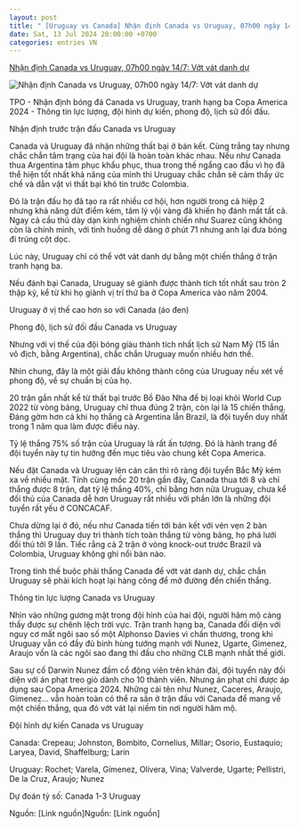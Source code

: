 ```yaml
---
layout: post
title: " [Uruguay vs Canada] Nhận định Canada vs Uruguay, 07h00 ngày 14/7: Vớt vát danh dự"
date: Sat, 13 Jul 2024 20:00:00 +0700
categories: entries VN
---
```

[Nhận định Canada vs Uruguay, 07h00 ngày 14/7: Vớt vát danh dự](https://www.24h.com.vn/bong-da/nhan-dinh-canada-vs-uruguay-07h00-ngay-14-7-vot-vat-danh-du-c48a1585473.html)

![Nhận định Canada vs Uruguay, 07h00 ngày 14/7: Vớt vát danh dự](https://cdn.24h.com.vn/upload/3-2024/images/2024-07-13/adt1720860156-450511535-18019273511362188-77485508__anh_cat_3_2-auto-crop-watermark.jpg)

TPO - Nhận định bóng đá Canada vs Uruguay, tranh hạng ba Copa America 2024 - Thông tin lực lượng, đội hình dự kiến, phong độ, lịch sử đối đầu.

Nhận định trước trận đấu Canada vs Uruguay

Canada và Uruguay đã nhận những thất bại ở bán kết. Cùng trắng tay nhưng chắc chắn tâm trạng của hai đội là hoàn toàn khác nhau. Nếu như Canada thua Argentina tâm phục khẩu phục, thua trong thế ngẩng cao đầu vì họ đã thể hiện tốt nhất khả năng của mình thì Uruguay chắc chắn sẽ cảm thấy ức chế và dằn vặt vì thất bại khó tin trước Colombia.

Đó là trận đấu họ đã tạo ra rất nhiều cơ hội, hơn người trong cả hiệp 2 nhưng khả năng dứt điểm kém, tâm lý vội vàng đã khiến họ đánh mất tất cả. Ngay cả cầu thủ dày dạn kinh nghiệm chinh chiến như Suarez cũng không còn là chính mình, với tình huống dễ dàng ở phút 71 nhưng anh lại đưa bóng đi trúng cột dọc.

Lúc này, Uruguay chỉ có thể vớt vát danh dự bằng một chiến thắng ở trận tranh hạng ba.

Nếu đánh bại Canada, Uruguay sẽ giành được thành tích tốt nhất sau tròn 2 thập kỷ, kể từ khi họ giành vị trí thứ ba ở Copa America vào năm 2004.

Uruguay ở vị thế cao hơn so với Canada (áo đen)

Phong độ, lịch sử đối đầu Canada vs Uruguay

Nhưng với vị thế của đội bóng giàu thành tích nhất lịch sử Nam Mỹ (15 lần vô địch, bằng Argentina), chắc chắn Uruguay muốn nhiều hơn thế.

Nhìn chung, đây là một giải đấu không thành công của Uruguay nếu xét về phong độ, về sự chuẩn bị của họ.

20 trận gần nhất kể từ thất bại trước Bồ Đào Nha để bị loại khỏi World Cup 2022 từ vòng bảng, Uruguay chỉ thua đúng 2 trận, còn lại là 15 chiến thắng. Đáng gờm hơn cả khi họ thắng cả Argentina lẫn Brazil, là đội tuyển duy nhất trong 1 năm qua làm được điều này.

Tỷ lệ thắng 75% số trận của Uruguay là rất ấn tượng. Đó là hành trang để đội tuyển này tự tin hướng đến mục tiêu vào chung kết Copa America.

Nếu đặt Canada và Uruguay lên cán cân thì rõ ràng đội tuyển Bắc Mỹ kém xa về nhiều mặt. Tính cùng mốc 20 trận gần đây, Canada thua tới 8 và chỉ thắng được 8 trận, đạt tỷ lệ thắng 40%, chỉ bằng hơn nửa Uruguay, chưa kể đối thủ của Canada dễ hơn Uruguay rất nhiều với phần lớn là những đội tuyển rất yếu ở CONCACAF.

Chưa dừng lại ở đó, nếu như Canada tiến tới bán kết với vẻn vẹn 2 bàn thắng thì Uruguay duy trì thành tích toàn thắng từ vòng bảng, họ phá lưới đối thủ tới 9 lần. Tiếc rằng cả 2 trận ở vòng knock-out trước Brazil và Colombia, Uruguay không ghi nổi bàn nào.

Trong tình thế buộc phải thắng Canada để vớt vát danh dự, chắc chắn Uruguay sẽ phải kích hoạt lại hàng công để mở đường đến chiến thắng.

Thông tin lực lượng Canada vs Uruguay

Nhìn vào những gương mặt trong đội hình của hai đội, người hâm mộ càng thấy được sự chênh lệch trời vực. Trận tranh hạng ba, Canada đối diện với nguy cơ mất ngôi sao số một Alphonso Davies vì chấn thương, trong khi Uruguay vẫn có đầy đủ binh hùng tướng mạnh với Nunez, Ugarte, Gimenez, Araujo vốn là các ngôi sao đang thi đấu cho những CLB mạnh nhất thế giới.

Sau sự cố Darwin Nunez đấm cổ động viên trên khán đài, đội tuyển này đối diện với án phạt treo giò dành cho 10 thành viên. Nhưng án phạt chỉ được áp dụng sau Copa America 2024. Những cái tên như Nunez, Caceres, Araujo, Gimenez… vẫn hoàn toàn có thể ra sân ở trận đấu với Canada để mang về một chiến thắng, qua đó vớt vát lại niềm tin nơi người hâm mộ.

Đội hình dự kiến Canada vs Uruguay

Canada: Crepeau; Johnston, Bombito, Cornelius, Millar; Osorio, Eustaquio; Laryea, David, Shaffelburg; Larin

Uruguay: Rochet; Varela, Gimenez, Olivera, Vina; Valverde, Ugarte; Pellistri, De la Cruz, Araujo; Nunez

Dự đoán tỷ số: Canada 1-3 Uruguay

Nguồn: [Link nguồn]Nguồn: [Link nguồn]

